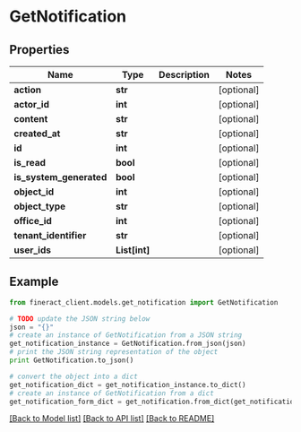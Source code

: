# GetNotification


## Properties

Name | Type | Description | Notes
------------ | ------------- | ------------- | -------------
**action** | **str** |  | [optional] 
**actor_id** | **int** |  | [optional] 
**content** | **str** |  | [optional] 
**created_at** | **str** |  | [optional] 
**id** | **int** |  | [optional] 
**is_read** | **bool** |  | [optional] 
**is_system_generated** | **bool** |  | [optional] 
**object_id** | **int** |  | [optional] 
**object_type** | **str** |  | [optional] 
**office_id** | **int** |  | [optional] 
**tenant_identifier** | **str** |  | [optional] 
**user_ids** | **List[int]** |  | [optional] 

## Example

```python
from fineract_client.models.get_notification import GetNotification

# TODO update the JSON string below
json = "{}"
# create an instance of GetNotification from a JSON string
get_notification_instance = GetNotification.from_json(json)
# print the JSON string representation of the object
print GetNotification.to_json()

# convert the object into a dict
get_notification_dict = get_notification_instance.to_dict()
# create an instance of GetNotification from a dict
get_notification_form_dict = get_notification.from_dict(get_notification_dict)
```
[[Back to Model list]](../README.md#documentation-for-models) [[Back to API list]](../README.md#documentation-for-api-endpoints) [[Back to README]](../README.md)


